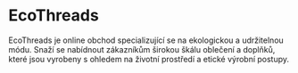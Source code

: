 # EcoThreads
EcoThreads je online obchod specializující se na ekologickou a udržitelnou módu. Snaží se nabídnout zákazníkům širokou škálu oblečení a doplňků, které jsou vyrobeny s ohledem na životní prostředí a etické výrobní postupy.
